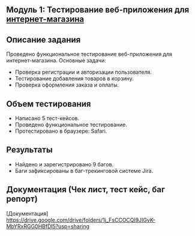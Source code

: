 ## Модуль 1: Тестирование веб-приложения для  [интернет-магазина](https://intern.demoshopping.ru/)


## Описание задания
Проведено функциональное тестирование веб-приложения для интернет-магазина. Основные задачи:
- Проверка регистрации и авторизации пользователя.
- Тестирование добавления товаров в корзину.
- Проверка оформления заказа и оплаты.


## Объем тестирования
- Написано 5 тест-кейсов.
- Проведено функциональное тестирование.
- Протестировано в браузере:  Safari.

## Результаты
- Найдено и зарегистрировано 9 багов.
- Баги зафиксированы в баг-трекинговой системе Jira.
## Документация (Чек лист, тест кейс, баг репорт)
[Документация] https://drive.google.com/drive/folders/1j_FsCCOCQl9JIGvK-MbYRxRGG0HBfDl5?usp=sharing



